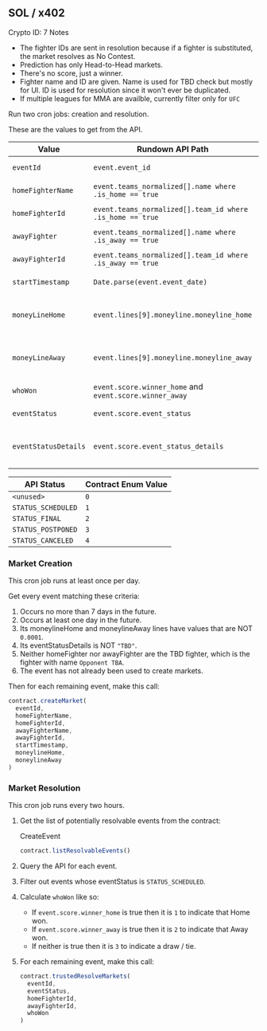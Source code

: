 ## SOL / x402
Crypto ID: 7
Notes
- The fighter IDs are sent in resolution because if a fighter is substituted, the market resolves as No Contest.
- Prediction has only Head-to-Head markets.
- There's no score, just a winner.
- Fighter name and ID are given. Name is used for TBD check but mostly for UI.
  ID is used for resolution since it won't ever be duplicated.
- If multiple leagues for MMA are availble, currently filter only for `UFC`
 
Run two cron jobs: creation and resolution.
 
These are the values to get from the API.

| Value                | Rundown API Path                                          | Use                                           |
|----------------------|-----------------------------------------------------------|-----------------------------------------------|
| `eventId`            | `event.event_id`                                          | referencing the event                         |
| `homeFighterName`    | `event.teams_normalized[].name where .is_home == true`    | outcome name, UI                              |
| `homeFighterId`      | `event.teams_normalized[].team_id where .is_home == true` | outcome name, UI                              |
| `awayFighter`        | `event.teams_normalized[].name where .is_away == true`    | outcome name, UI                              |
| `awayFighterId`      | `event.teams_normalized[].team_id where .is_away == true` | outcome name, UI                              |
| `startTimestamp`     | `Date.parse(event.event_date)`                            | UI shows date                                 |
| `moneyLineHome`      | `event.lines[9].moneyline.moneyline_home`                 | initial odds for head-to-head markets         |
| `moneyLineAway`      | `event.lines[9].moneyline.moneyline_away`                 | initial odds for head-to-head markets         |
| `whoWon`             | `event.score.winner_home` and `event.score.winner_away`   | resolving markets                             |
| `eventStatus`        | `event.score.event_status`                                | resolving markets                             |
| `eventStatusDetails` | `event.score.event_status_details`                        | if TBD then do not create markets             |
 
| API Status           | Contract Enum Value   |
| -------------------- | --------------------- |
| `<unused>`           | `0`                   |
| `STATUS_SCHEDULED`   | `1`                   |
| `STATUS_FINAL`       | `2`                   |
| `STATUS_POSTPONED`   | `3`                   |
| `STATUS_CANCELED`    | `4`                   |
 
 
### Market Creation
This cron job runs at least once per day.
 
Get every event matching these criteria:
1. Occurs no more than 7 days in the future.
2. Occurs at least one day in the future.
3. Its moneylineHome and moneylineAway lines have values that are NOT `0.0001`.
4. Its eventStatusDetails is NOT `"TBD"`.
5. Neither homeFighter nor awayFighter are the TBD fighter, which is the fighter with name `Opponent TBA`.
6. The event has not already been used to create markets.

Then for each remaining event, make this call:

```typescript
contract.createMarket(
  eventId,
  homeFighterName,
  homeFighterId,
  awayFighterName,
  awayFighterId,
  startTimestamp,
  moneylineHome,
  moneylineAway
)
```

### Market Resolution
This cron job runs every two hours.

1. Get the list of potentially resolvable events from the contract:

   CreateEvent
   ```typescript
   contract.listResolvableEvents()
   ```
2. Query the API for each event.
3. Filter out events whose eventStatus is `STATUS_SCHEDULED`.
4. Calculate `whoWon` like so:
   - If `event.score.winner_home` is true then it is `1` to indicate that Home won.
   - If `event.score.winner_away` is true then it is `2` to indicate that Away won.
   - If neither is true then it is `3` to indicate a draw / tie.
5. For each remaining event, make this call:

   ```typescript
   contract.trustedResolveMarkets(
     eventId,
     eventStatus,
     homeFighterId,
     awayFighterId,
     whoWon
   )
   ```
